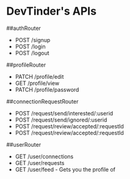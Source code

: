 # DevTinder's APIs

##authRouter

- POST /signup
- POST /login
- POST /logout

##profileRouter

- PATCH /profile/edit
- GET /profile/view
- PATCH /profile/password

##connectionRequestRouter

- POST /request/send/interested/:userid
- POST /request/send/ignored/:userid
- POST /request/review/accepted/:requestId
- POST /request/review/accepted/:requestId

##userRouter

- GET /user/connections
- GET /user/requests
- GET /user/feed - Gets you the profile of
